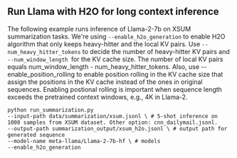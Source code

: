 ## Run Llama with H2O for long context inference

The following example runs inference of Llama-2-7b on XSUM summarization tasks. We're using `--enable_h2o_generation` to enable H2O algorithm that only keeps heavy-hitter and the local KV pairs. Use `--num_heavy_hitter_tokens` to decide the number of heavy-hitter KV pairs and `--num_window_length `for the KV cache size. The number of local KV pairs equals num_window_length - num_heavy_hitter_tokens. Also, use --enable_position_rolling to enable position rolling in the KV cache size that assign the positions in the KV cache instead of the ones in original sequences. Enabling postional rolling is important when sequence length exceeds the pretrained context windows, e.g., 4K in Llama-2.

```
python run_summarization.py
--input-path data/summarization/xsum.jsonl \ # 5-shot inference on 1000 samples from XSUM dataset. Other option: cnn_dailymail.jsonl.
--output-path summarization_output/xsum_h2o.jsonl \ # output path for generated sequence
--model-name meta-llama/Llama-2-7b-hf \ # models
--enable_h2o_generation 
```
